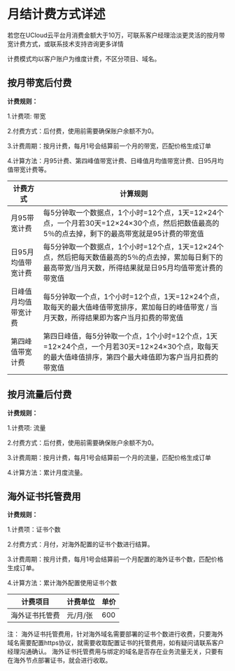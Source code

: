 # 月结计费方式详述

若您在UCloud云平台月消费金额大于10万，可联系客户经理洽淡更灵活的按月带宽计费方式，或联系技术支持咨询更多详情

计费模式均以客户账户为维度计费，不区分项目、域名。

## 按月带宽后付费

**计费规则：**

1.计费项: 带宽

2.付费方式：后付费，使用前需要确保账户余额不为0。

3.计费周期：按月计费，每月1号会结算前一个月的带宽，匹配价格生成订单

4.计算方法：月95计费、第四峰值带宽计费、日峰值月均值带宽计费、日95月均值带宽计费等。

|计费方式|计算规则|
|------|-----|
|月95带宽计费|每5分钟取一个数据点，1个小时=12个点，1天=12×24个点，一个月若30天=12×24×30个点，然后把数值最高的5％的点去掉，剩下的最高带宽就是95计费的带宽值|
|日95月均值带宽计费|每5分钟取一个数据点，1个小时=12个点，1天=12×24个点，然后把每天数值最高的5％的点去掉，累加每日剩下的最高带宽/当月天数，所得结果就是日95月均值带宽计费的带宽值|
|日峰值月均值带宽计费|每5分钟取一个点，1个小时=12个点，1天=12×24个点，取每天的最大值峰值带宽排序，累加每日的峰值带宽 / 当月天数，所得结果即为客户当月扣费的带宽值|
|第四峰值带宽计费|第四日峰值，每5分钟取一个点，1个小时=12个点，1天=12×24个点，一个月若30天=12×24×30个点，取每天的最大值峰值排序，第四个最大峰值即为客户当月扣费的带宽值|

## 按月流量后付费

**计费规则：**

1.计费项: 流量

2.付费方式：后付费，使用前需要确保账户余额不为0。

3.计费周期：按月计费，每月1号会结算前一个月的流量，匹配价格生成订单

4.计算方法：累计月度流量。

## 海外证书托管费用

**计费规则：**

1.计费项：证书个数

2.付费方式：月付，对海外配置的证书个数进行结算。

3.计费周期：按月计费，每月1号会结算前一个月配置的海外证书个数，匹配价格生成订单。

4.计算方法：累计海外配置使用证书个数

|  计费项目  |   计费单位  |  单价  |
|------------|-----------|----------|
|海外证书托管费|元/月/张|600|

注：
海外证书托管费用，针对海外域名需要部署的证书个数进行收费，只要海外域名需要配置https协议，就需要收取配置证书的托管费用，如有疑问请联系客户经理沟通确认。
海外证书托管费用与绑定的域名是否存在业务流量无关，只要有在海外节点部署证书，就会进行收取。

